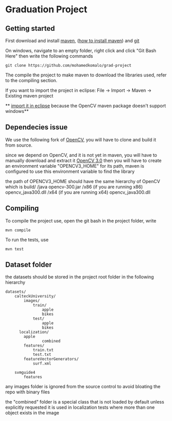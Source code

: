 # Graduation Project

## Getting started
First download and install [maven], ([how to install maven]) and [git]

On windows, navigate to an empty folder, right click and click "Git Bash Here" then write the following commands

    git clone https://github.com/mohamedkomalo/grad-project

The compile the project to make maven to download the libraries used, refer to the compiling section.

If you want to import the project in eclipse: File -> Import -> Maven -> Existing maven project

** [import it in eclipse](http://docs.opencv.org/trunk/doc/tutorials/introduction/java_eclipse/java_eclipse.html) because the OpenCV maven package doesn't support windows**

## Dependecies issue
We use the following fork of [OpenCV](https://github.com/mohamedkomalo/opencv/), you will have to clone and build it from source.

since we depend on OpenCV, and it is not yet in maven, you will have to manually download and extract it [OpenCV 3.0]
then you will have to create an environment variable "OPENCV3_HOME" for its path, maven is configured to use this environment variable to find the library

the path of OPENCV3_HOME should have the same hierarchy of OpenCV which is
  build/
    /java
      opencv-300.jar
      /x86                    (if you are running x86)
        opencv_java300.dll
      /x64                    (if you are running x64)
        opencv_java300.dll 


## Compiling
To compile the project use, open the git bash in the project folder, write 

    mvn compile

To run the tests, use

    mvn test

## Dataset folder

the datasets should be stored in the project root folder in the following hierarchy
  
 	datasets/
  		calteckUniversity/
  			images/
  				train/
  					apple
  					bikes
  				test/
  					apple
  					bikes
          localization/
            apple
  					combined
  			features/
  				train.txt
  				test.txt
  			featureVectorGenerators/
  				surf.xml
  
  		svmguide4
  			features
  
  any images folder is ignored from the source control
  to avoid bloating the repo with binary files
  
  the "combined" folder is a special class that is not loaded by default unless explicitly requested
  it is used in localization tests where more than one object exists in the image
 

[OpenCV 3.0]:http://opencv.org/downloads.html
[maven]:http://maven.apache.org/download.cgi
[git]:http://git-scm.com/downloads
[how to install maven]:http://www.mkyong.com/maven/how-to-install-maven-in-windows/
